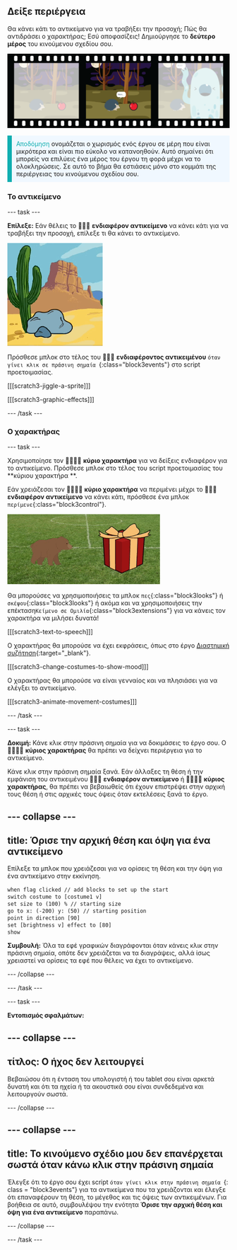 ## Δείξε περιέργεια

Θα κάνει κάτι το αντικείμενο για να τραβήξει την προσοχή; Πώς θα αντιδράσει ο χαρακτήρας; Εσύ αποφασίζεις! Δημιούργησε το **δεύτερο μέρος** του κινούμενου σχεδίου σου.

![Μια ταινία με 3 καρέ. Το δεύτερο πλαίσιο επισημαίνεται. Το πλαίσιο δείχνει μια σκηνή με χαρακτήρα που σκέφτεται «χμμμμ» ενώ κοιτάζει ένα περίεργο αντικείμενο.](images/curiosity.png)

<p style="border-left: solid; border-width:10px; border-color: #0faeb0; background-color: aliceblue; padding: 10px;">
  <span style="color: #0faeb0">Αποδόμηση</span> ονομάζεται ο χωρισμός ενός έργου σε μέρη που είναι μικρότερα και είναι πιο εύκολο να κατανοηθούν. Αυτό σημαίνει ότι μπορείς να επιλύεις ένα μέρος του έργου τη φορά μέχρι να το ολοκληρώσεις. Σε αυτό το βήμα θα εστιάσεις μόνο στο κομμάτι της περιέργειας του κινούμενου σχεδίου σου.
</p>

### Το αντικείμενο

--- task ---

**Επίλεξε:** Εάν θέλεις το 🎂🎾🎁 **ενδιαφέρον αντικείμενο** να κάνει κάτι για να τραβήξει την προσοχή, επίλεξε τι θα κάνει το αντικείμενο.

![Ένα φόντο της ερήμου με έναν βράχο που κουνιέται πέρα δώθε.](images/jiggle.gif)

Πρόσθεσε μπλοκ στο τέλος του 🎂🎾🎁 **ενδιαφέροντος αντικειμένου** `όταν γίνει κλικ σε πράσινη σημαία `{:class="block3events"} στο script προετοιμασίας.

[[[scratch3-jiggle-a-sprite]]]

[[[scratch3-graphic-effects]]]

--- /task ---

### Ο χαρακτήρας

--- task ---

Χρησιμοποίησε τον 🐙👩‍🦼🦖 **κύριο χαρακτήρα** για να δείξεις ενδιαφέρον για το αντικείμενο. Πρόσθεσε μπλοκ στο τέλος του script προετοιμασίας του **κύριου χαρακτήρα **.

Εάν χρειάζεσαι τον 🐙👩‍🦼🦖 **κύριο χαρακτήρα** να περιμένει μέχρι το 🎂🎾🎁 **ενδιαφέρον αντικείμενο** να κάνει κάτι, πρόσθεσε ένα μπλοκ `περίμενε`{:class="block3control"}.

![Ένα φόντο της ερήμου με έναν βράχο που κουνιέται πέρα δώθε.](images/bear.gif)

Θα μπορούσες να χρησιμοποιήσεις τα μπλοκ `πες`{:class="block3looks"} ή `σκέψου`{:class="block3looks"} ή ακόμα και να χρησιμοποιήσεις την επέκταση`Κείμενο σε Ομιλία`{:class="block3extensions"} για να κάνεις τον χαρακτήρα να μιλήσει δυνατά!

[[[scratch3-text-to-speech]]]

Ο χαρακτήρας θα μπορούσε να έχει εκφράσεις, όπως στο έργο [Διαστημική συζήτηση](https://projects.raspberrypi.org/en/projects/space-talk){:target="_blank"}.

[[[scratch3-change-costumes-to-show-mood]]]

Ο χαρακτήρας θα μπορούσε να είναι γενναίος και να πλησιάσει για να ελέγξει το αντικείμενο.

[[[scratch3-animate-movement-costumes]]]

--- /task ---

--- task ---

**Δοκιμή:** Κάνε κλικ στην πράσινη σημαία για να δοκιμάσεις το έργο σου. Ο 🐙👩‍🦼🦖 **κύριος χαρακτήρας** θα πρέπει να δείχνει περιέργεια για το αντικείμενο.

Κάνε κλικ στην πράσινη σημαία ξανά. Εάν άλλαξες τη θέση ή την εμφάνιση του αντικειμένου 🎂🎾🎁 **ενδιαφέρον αντικείμενο** ή 🐙👩‍🦼🦖 **κύριος χαρακτήρας**, θα πρέπει να βεβαιωθείς ότι έχουν επιστρέψει στην αρχική τους θέση ή στις αρχικές τους όψεις όταν εκτελέσεις ξανά το έργο.

--- collapse ---
---
title: Όρισε την αρχική θέση και όψη για ένα αντικείμενο
---

Επίλεξε τα μπλοκ που χρειάζεσαι για να ορίσεις τη θέση και την όψη για ένα αντικείμενο στην εκκίνηση.

```blocks3
when flag clicked // add blocks to set up the start 
switch costume to [costume1 v]
set size to (100) % // starting size
go to x: (-200) y: (50) // starting position
point in direction [90]
set [brightness v] effect to [80]
show
```

**Συμβουλή:** Όλα τα εφέ γραφικών διαγράφονται όταν κάνεις κλικ στην πράσινη σημαία, οπότε δεν χρειάζεται να τα διαγράψεις, αλλά ίσως χρειαστεί να ορίσεις τα εφέ που θέλεις να έχει το αντικείμενο.

--- /collapse ---

--- /task ---

--- task ---

**Εντοπισμός σφαλμάτων:**

--- collapse ---
---
τίτλος: Ο ήχος δεν λειτουργεί
---

Βεβαιώσου ότι η ένταση του υπολογιστή ή του tablet σου είναι αρκετά δυνατή και ότι τα ηχεία ή τα ακουστικά σου είναι συνδεδεμένα και λειτουργούν σωστά.

--- /collapse ---

--- collapse ---
---
title: Το κινούμενο σχέδιο μου δεν επανέρχεται σωστά όταν κάνω κλικ στην πράσινη σημαία
---

Έλεγξε ότι το έργο σου έχει script `όταν γίνει κλικ στην πράσινη σημαία `{: class = "block3events"} για τα αντικείμενα που τα χρειάζονται και έλεγξε ότι επαναφέρουν τη θέση, το μέγεθος και τις όψεις των αντικειμένων. Για βοήθεια σε αυτό, συμβουλέψου την ενότητα **Όρισε την αρχική θέση και όψη για ένα αντικείμενο** παραπάνω.

--- /collapse ---

--- /task ---

